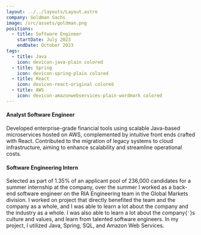 ```yaml
---
layout: ../../layouts/Layout.astro
company: Goldman Sachs
image: /src/assets/goldman.png
positions:
  - title: Software Engineer
    startDate: July 2023
    endDate: October 2023
tags:
  - title: Java
    icon: devicon-java-plain colored
  - title: Spring
    icon: devicon-spring-plain colored
  - title: React
    icon: devicon-react-original colored
  - title: AWS
    icon: devicon-amazonwebservices-plain-wordmark colored
---
```


#### Analyst Software Engineer
Developed enterprise-grade financial tools using scalable Java-based microservices hosted on AWS, complemented by intuitive front ends crafted with React. Contributed to the migration of legacy systems to cloud infrastructure, aiming to enhance scalability and streamline operational costs.

#### Software Engineering Intern
Selected as part of 1.35% of an applicant pool of 236,000 candidates for a summer internship at the company, over the summer I worked as a back-end software engineer on the RIA Engineering team in the Global Markets division. I worked on project that directly benefited the team and the company as a whole, and I was able to learn a lot about the company and the industry as a whole. I was also able to learn a lot about the company{`'`}s culture and values, and learn from talented software engineers. In my project, I utilized Java, Spring, SQL, and Amazon Web Services.


